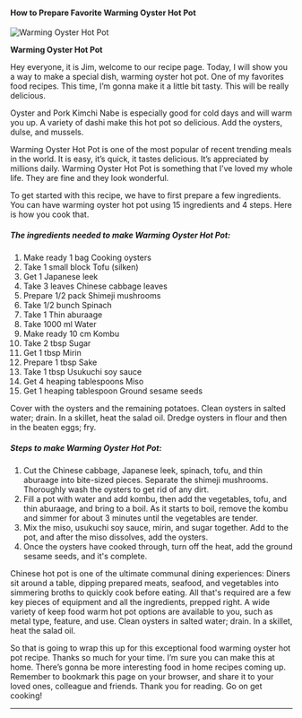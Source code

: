             

#### How to Prepare Favorite Warming Oyster Hot Pot

![Warming Oyster Hot Pot](https://img-global.cpcdn.com/recipes/6731350448013312/751x532cq70/warming-oyster-hot-pot-recipe-main-photo.jpg)

**Warming Oyster Hot Pot**

Hey everyone, it is Jim, welcome to our recipe page. Today, I will show you a way to make a special dish, warming oyster hot pot. One of my favorites food recipes. This time, I’m gonna make it a little bit tasty. This will be really delicious.

Oyster and Pork Kimchi Nabe is especially good for cold days and will warm you up. A variety of dashi make this hot pot so delicious. Add the oysters, dulse, and mussels.

Warming Oyster Hot Pot is one of the most popular of recent trending meals in the world. It is easy, it’s quick, it tastes delicious. It’s appreciated by millions daily. Warming Oyster Hot Pot is something that I’ve loved my whole life. They are fine and they look wonderful.

To get started with this recipe, we have to first prepare a few ingredients. You can have warming oyster hot pot using 15 ingredients and 4 steps. Here is how you cook that.

##### The ingredients needed to make Warming Oyster Hot Pot:

1.  Make ready 1 bag Cooking oysters
2.  Take 1 small block Tofu (silken)
3.  Get 1 Japanese leek
4.  Take 3 leaves Chinese cabbage leaves
5.  Prepare 1/2 pack Shimeji mushrooms
6.  Take 1/2 bunch Spinach
7.  Take 1 Thin aburaage
8.  Take 1000 ml Water
9.  Make ready 10 cm Kombu
10.  Take 2 tbsp Sugar
11.  Get 1 tbsp Mirin
12.  Prepare 1 tbsp Sake
13.  Take 1 tbsp Usukuchi soy sauce
14.  Get 4 heaping tablespoons Miso
15.  Get 1 heaping tablespoon Ground sesame seeds

Cover with the oysters and the remaining potatoes. Clean oysters in salted water; drain. In a skillet, heat the salad oil. Dredge oysters in flour and then in the beaten eggs; fry.

##### Steps to make Warming Oyster Hot Pot:

1.  Cut the Chinese cabbage, Japanese leek, spinach, tofu, and thin aburaage into bite-sized pieces. Separate the shimeji mushrooms. Thoroughly wash the oysters to get rid of any dirt.
2.  Fill a pot with water and add kombu, then add the vegetables, tofu, and thin aburaage, and bring to a boil. As it starts to boil, remove the kombu and simmer for about 3 minutes until the vegetables are tender.
3.  Mix the miso, usukuchi soy sauce, mirin, and sugar together. Add to the pot, and after the miso dissolves, add the oysters.
4.  Once the oysters have cooked through, turn off the heat, add the ground sesame seeds, and it's complete.

Chinese hot pot is one of the ultimate communal dining experiences: Diners sit around a table, dipping prepared meats, seafood, and vegetables into simmering broths to quickly cook before eating. All that's required are a few key pieces of equipment and all the ingredients, prepped right. A wide variety of keep food warm hot pot options are available to you, such as metal type, feature, and use. Clean oysters in salted water; drain. In a skillet, heat the salad oil.

So that is going to wrap this up for this exceptional food warming oyster hot pot recipe. Thanks so much for your time. I’m sure you can make this at home. There’s gonna be more interesting food in home recipes coming up. Remember to bookmark this page on your browser, and share it to your loved ones, colleague and friends. Thank you for reading. Go on get cooking!

* * *